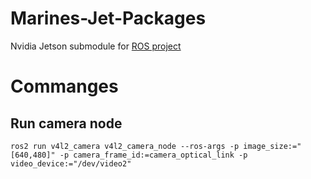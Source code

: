 # Marines-Jet-Packages
Nvidia Jetson submodule for [ROS project](https://github.com/PFlak/ROS2-MARINES)

# Commanges
## Run camera node
``ros2 run v4l2_camera v4l2_camera_node --ros-args -p image_size:="[640,480]" -p camera_frame_id:=camera_optical_link -p video_device:="/dev/video2"``